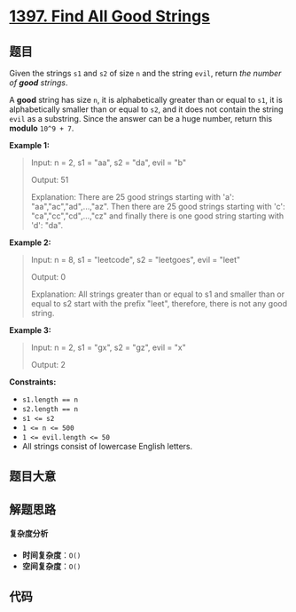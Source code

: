 # [1397. Find All Good Strings](https://leetcode.com/problems/find-all-good-strings/)

## 题目

Given the strings `s1` and `s2` of size `n` and the string `evil`, return _the
number of **good** strings_.

A **good** string has size `n`, it is alphabetically greater than or equal to
`s1`, it is alphabetically smaller than or equal to `s2`, and it does not
contain the string `evil` as a substring. Since the answer can be a huge
number, return this **modulo** `10^9 + 7`.

**Example 1:**

> Input: n = 2, s1 = "aa", s2 = "da", evil = "b"
>
> Output: 51
>
> Explanation: There are 25 good strings starting with 'a': "aa","ac","ad",...,"az". Then there are 25 good strings starting with 'c': "ca","cc","cd",...,"cz" and finally there is one good string starting with 'd': "da".

**Example 2:**

> Input: n = 8, s1 = "leetcode", s2 = "leetgoes", evil = "leet"
>
> Output: 0
>
> Explanation: All strings greater than or equal to s1 and smaller than or equal to s2 start with the prefix "leet", therefore, there is not any good string.

**Example 3:**

> Input: n = 2, s1 = "gx", s2 = "gz", evil = "x"
>
> Output: 2

**Constraints:**

- `s1.length == n`
- `s2.length == n`
- `s1 <= s2`
- `1 <= n <= 500`
- `1 <= evil.length <= 50`
- All strings consist of lowercase English letters.

## 题目大意

## 解题思路

#### 复杂度分析

- **时间复杂度**：`O()`
- **空间复杂度**：`O()`

## 代码

```javascript

```
